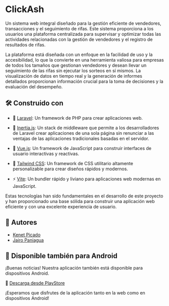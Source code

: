 
# ClickAsh

Un sistema web integral diseñado para la gestión eficiente de vendedores, transacciones y el seguimiento de rifas. Este sistema proporciona a los usuarios una plataforma centralizada para supervisar y optimizar todas las actividades relacionadas con la gestión de vendedores y el registro de resultados de rifas.

La plataforma está diseñada con un enfoque en la facilidad de uso y la accesibilidad, lo que la convierte en una herramienta valiosa para empresas de todos los tamaños que gestionan vendedores y desean llevar un seguimiento de las rifas sin ejecutar los sorteos en sí mismos. La visualización de datos en tiempo real y la generación de informes detallados proporcionan información crucial para la toma de decisiones y la evaluación del desempeño.

## 🛠️ Construido con
- 🐘 [Laravel](https://laravel.com/): Un framework de PHP para crear aplicaciones web.
<!-- Inertia -->
- 🚀 [Inertia.js](https://inertiajs.com/): Un stack de middleware que permite a los desarrolladores de Laravel crear aplicaciones de una sola página sin renunciar a las ventajas de las aplicaciones tradicionales basadas en el servidor.

- 💚 [Vue.js](https://vuejs.org/): Un framework de JavaScript para construir interfaces de usuario interactivas y reactivas.

- 🎨 [Tailwind CSS](https://tailwindcss.com/): Un framework de CSS utilitario altamente personalizable para crear diseños rápidos y modernos.

- ⚡️ [Vite](https://vitejs.dev/): Un bundler rápido y liviano para aplicaciones web modernas en JavaScript.

Estas tecnologías han sido fundamentales en el desarrollo de este proyecto y han proporcionado una base sólida para construir una aplicación web eficiente y con una excelente experiencia de usuario.

## 👥 Autores
- [Kenet Picado](https://github.com/kenetpicado)
- [Jairo Paniagua](https://github.com/jey1322)

## 📱 Disponible también para Android

¡Buenas noticias! Nuestra aplicación también está disponible para dispositivos Android.

🔗 [Descarga desde PlayStore](https://play.google.com/store/apps/details?id=com.strainteam.clickashadmin&pcampaignid=web_share)

¡Esperamos que disfrutes de la aplicación tanto en la web como en dispositivos Android!

